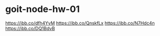 # goit-node-hw-01
https://ibb.co/dfh4YvM
https://ibb.co/QnskfLx
https://ibb.co/N7Hdc4n
https://ibb.co/DQ1BdvB
